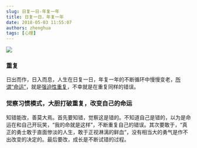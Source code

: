 ```yaml
---
slug: 日复一日-年复一年
title: 日复一日，年复一年
date: 2018-05-03 11:55:07
authors: zhenghua
tags: [心理]
---
```


![](/img/niu.png)
<!-- more -->
### 重复
日出而作，日入而息，人生在日复一日，年复一年的不断循环中慢慢变老，[所谓“命运”](https://m.xinli001.com/info/100392846)，就是[强迫性重复](https://baike.baidu.com/item/%E5%BC%BA%E8%BF%AB%E9%87%8D%E5%A4%8D%E5%8E%9F%E5%88%99)，不幸就是在重复同样的错误。

### 觉察习惯模式，大胆打破重复，改变自己的命运

知错能改，善莫大焉。首先要知错，觉察这是错的。不知道自己是错的，以为是命运在和自己开玩笑，“我的命就是这样”，不断重复自己的错误。其次要敢于，“真正的勇士敢于直面惨淡的人生，敢于正视淋漓的鲜血“，没有相当大的勇气是作不出改变的决定的。最后要改，成长是不断试错的过程。